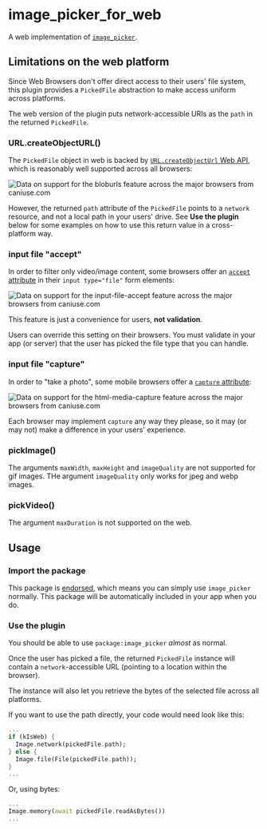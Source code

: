 # image\_picker\_for\_web

A web implementation of [`image_picker`][1].

## Limitations on the web platform

Since Web Browsers don't offer direct access to their users' file system,
this plugin provides a `PickedFile` abstraction to make access uniform
across platforms.

The web version of the plugin puts network-accessible URIs as the `path`
in the returned `PickedFile`.

### URL.createObjectURL()

The `PickedFile` object in web is backed by [`URL.createObjectUrl` Web API](https://developer.mozilla.org/en-US/docs/Web/API/URL/createObjectURL),
which is reasonably well supported across all browsers:

![Data on support for the bloburls feature across the major browsers from caniuse.com](https://caniuse.bitsofco.de/image/bloburls.png)

However, the returned `path` attribute of the `PickedFile` points to a `network` resource, and not a
local path in your users' drive. See **Use the plugin** below for some examples on how to use this
return value in a cross-platform way.

### input file "accept"

In order to filter only video/image content, some browsers offer an [`accept` attribute](https://developer.mozilla.org/en-US/docs/Web/HTML/Attributes/accept) in their `input type="file"` form elements:

![Data on support for the input-file-accept feature across the major browsers from caniuse.com](https://caniuse.bitsofco.de/image/input-file-accept.png)

This feature is just a convenience for users, **not validation**.

Users can override this setting on their browsers. You must validate in your app (or server)
that the user has picked the file type that you can handle.

### input file "capture"

In order to "take a photo", some mobile browsers offer a [`capture` attribute](https://developer.mozilla.org/en-US/docs/Web/HTML/Attributes/capture):

![Data on support for the html-media-capture feature across the major browsers from caniuse.com](https://caniuse.bitsofco.de/image/html-media-capture.png)

Each browser may implement `capture` any way they please, so it may (or may not) make a
difference in your users' experience.

### pickImage()
The arguments `maxWidth`, `maxHeight` and `imageQuality` are not supported for gif images.
THe argument `imageQuality` only works for jpeg and webp images.

### pickVideo()
The argument `maxDuration` is not supported on the web.

## Usage

### Import the package

This package is [endorsed](https://flutter.dev/docs/development/packages-and-plugins/developing-packages#endorsed-federated-plugin),
which means you can simply use `image_picker`
normally. This package will be automatically included in your app when you do.

### Use the plugin

You should be able to use `package:image_picker` _almost_ as normal.

Once the user has picked a file, the returned `PickedFile` instance will contain a
`network`-accessible URL (pointing to a location within the browser).

The instance will also let you retrieve the bytes of the selected file across all platforms.

If you want to use the path directly, your code would need look like this:

```dart
...
if (kIsWeb) {
  Image.network(pickedFile.path);
} else {
  Image.file(File(pickedFile.path));
}
...
```

Or, using bytes:

```dart
...
Image.memory(await pickedFile.readAsBytes())
...
```

[1]: https://pub.dev/packages/image_picker
